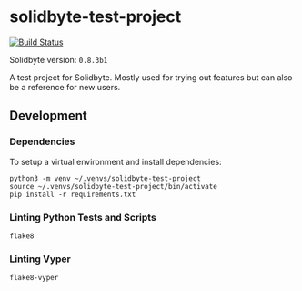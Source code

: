# solidbyte-test-project
[![Build Status](https://travis-ci.org/mikeshultz/solidbyte-test-project.svg?branch=master)](https://travis-ci.org/mikeshultz/solidbyte-test-project)

Solidbyte version: `0.8.3b1`

A test project for Solidbyte.  Mostly used for trying out features but can also be a reference for new users.

## Development

### Dependencies

To setup a virtual environment and install dependencies:

    python3 -m venv ~/.venvs/solidbyte-test-project
    source ~/.venvs/solidbyte-test-project/bin/activate
    pip install -r requirements.txt

### Linting Python Tests and Scripts

    flake8

### Linting Vyper

    flake8-vyper
